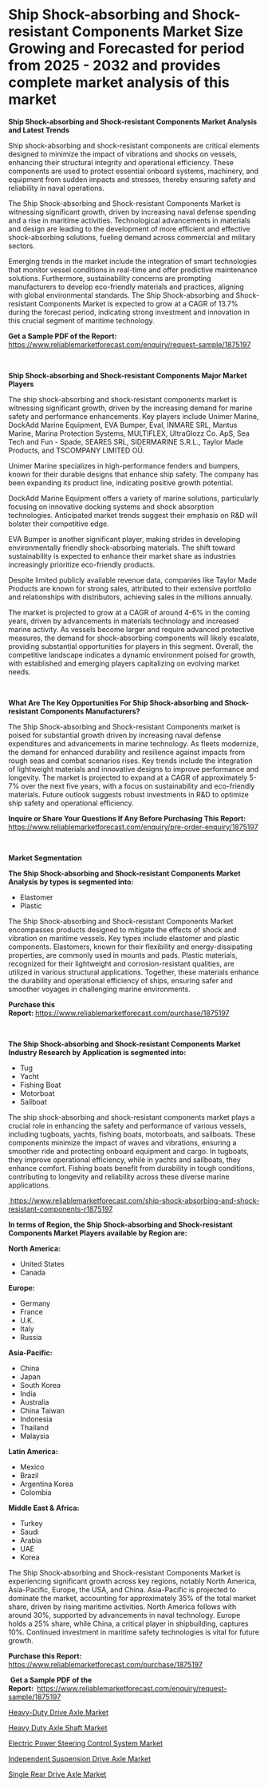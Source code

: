 <p><h1>Ship Shock-absorbing and Shock-resistant Components Market Size Growing and Forecasted for period from 2025 - 2032 and provides complete market analysis of this market</h1></p><p><strong>Ship Shock-absorbing and Shock-resistant Components Market Analysis and Latest Trends</strong></p>
<p><p>Ship shock-absorbing and shock-resistant components are critical elements designed to minimize the impact of vibrations and shocks on vessels, enhancing their structural integrity and operational efficiency. These components are used to protect essential onboard systems, machinery, and equipment from sudden impacts and stresses, thereby ensuring safety and reliability in naval operations.</p><p>The Ship Shock-absorbing and Shock-resistant Components Market is witnessing significant growth, driven by increasing naval defense spending and a rise in maritime activities. Technological advancements in materials and design are leading to the development of more efficient and effective shock-absorbing solutions, fueling demand across commercial and military sectors.</p><p>Emerging trends in the market include the integration of smart technologies that monitor vessel conditions in real-time and offer predictive maintenance solutions. Furthermore, sustainability concerns are prompting manufacturers to develop eco-friendly materials and practices, aligning with global environmental standards. The Ship Shock-absorbing and Shock-resistant Components Market is expected to grow at a CAGR of 13.7% during the forecast period, indicating strong investment and innovation in this crucial segment of maritime technology.</p></p>
<p><strong>Get a Sample PDF of the Report:&nbsp;</strong> <a href="https://www.reliablemarketforecast.com/enquiry/request-sample/1875197?utm_campaign=1842&utm_medium=2&utm_source=Github&utm_content=ia&utm_term=31032025&utm_id=ship-shock-absorbing-and-shock-resistant-components">https://www.reliablemarketforecast.com/enquiry/request-sample/1875197</a></p>
<p>&nbsp;</p>
<p><strong>Ship Shock-absorbing and Shock-resistant Components Major Market Players</strong></p>
<p><p>The ship shock-absorbing and shock-resistant components market is witnessing significant growth, driven by the increasing demand for marine safety and performance enhancements. Key players include Unimer Marine, DockAdd Marine Equipment, EVA Bumper, Eval, INMARE SRL, Mantus Marine, Marina Protection Systems, MULTIFLEX, UltraGlozz Co. ApS, Sea Tech and Fun - Spade, SEARES SRL, SIDERMARINE S.R.L., Taylor Made Products, and TSCOMPANY LIMITED OÜ.</p><p>Unimer Marine specializes in high-performance fenders and bumpers, known for their durable designs that enhance ship safety. The company has been expanding its product line, indicating positive growth potential.</p><p>DockAdd Marine Equipment offers a variety of marine solutions, particularly focusing on innovative docking systems and shock absorption technologies. Anticipated market trends suggest their emphasis on R&D will bolster their competitive edge.</p><p>EVA Bumper is another significant player, making strides in developing environmentally friendly shock-absorbing materials. The shift toward sustainability is expected to enhance their market share as industries increasingly prioritize eco-friendly products.</p><p>Despite limited publicly available revenue data, companies like Taylor Made Products are known for strong sales, attributed to their extensive portfolio and relationships with distributors, achieving sales in the millions annually.</p><p>The market is projected to grow at a CAGR of around 4-6% in the coming years, driven by advancements in materials technology and increased marine activity. As vessels become larger and require advanced protective measures, the demand for shock-absorbing components will likely escalate, providing substantial opportunities for players in this segment. Overall, the competitive landscape indicates a dynamic environment poised for growth, with established and emerging players capitalizing on evolving market needs.</p></p>
<p>&nbsp;</p>
<p><strong>What Are The Key Opportunities For Ship Shock-absorbing and Shock-resistant Components Manufacturers?</strong></p>
<p><p>The Ship Shock-absorbing and Shock-resistant Components market is poised for substantial growth driven by increasing naval defense expenditures and advancements in marine technology. As fleets modernize, the demand for enhanced durability and resilience against impacts from rough seas and combat scenarios rises. Key trends include the integration of lightweight materials and innovative designs to improve performance and longevity. The market is projected to expand at a CAGR of approximately 5-7% over the next five years, with a focus on sustainability and eco-friendly materials. Future outlook suggests robust investments in R&D to optimize ship safety and operational efficiency.</p></p>
<p><strong>Inquire or Share Your Questions If Any Before Purchasing This Report:</strong> <a href="https://www.reliablemarketforecast.com/enquiry/pre-order-enquiry/1875197?utm_campaign=1842&utm_medium=2&utm_source=Github&utm_content=ia&utm_term=31032025&utm_id=ship-shock-absorbing-and-shock-resistant-components">https://www.reliablemarketforecast.com/enquiry/pre-order-enquiry/1875197</a></p>
<p>&nbsp;</p>
<p><strong>Market Segmentation</strong></p>
<p><strong>The Ship Shock-absorbing and Shock-resistant Components Market Analysis by types is segmented into:</strong></p>
<p><ul><li>Elastomer</li><li>Plastic</li></ul></p>
<p><p>The Ship Shock-absorbing and Shock-resistant Components Market encompasses products designed to mitigate the effects of shock and vibration on maritime vessels. Key types include elastomer and plastic components. Elastomers, known for their flexibility and energy-dissipating properties, are commonly used in mounts and pads. Plastic materials, recognized for their lightweight and corrosion-resistant qualities, are utilized in various structural applications. Together, these materials enhance the durability and operational efficiency of ships, ensuring safer and smoother voyages in challenging marine environments.</p></p>
<p><strong>Purchase this Report:&nbsp;</strong><a href="https://www.reliablemarketforecast.com/purchase/1875197?utm_campaign=1842&utm_medium=2&utm_source=Github&utm_content=ia&utm_term=31032025&utm_id=ship-shock-absorbing-and-shock-resistant-components">https://www.reliablemarketforecast.com/purchase/1875197</a></p>
<p>&nbsp;</p>
<p><strong>The Ship Shock-absorbing and Shock-resistant Components Market Industry Research by Application is segmented into:</strong></p>
<p><ul><li>Tug</li><li>Yacht</li><li>Fishing Boat</li><li>Motorboat</li><li>Sailboat</li></ul></p>
<p><p>The ship shock-absorbing and shock-resistant components market plays a crucial role in enhancing the safety and performance of various vessels, including tugboats, yachts, fishing boats, motorboats, and sailboats. These components minimize the impact of waves and vibrations, ensuring a smoother ride and protecting onboard equipment and cargo. In tugboats, they improve operational efficiency, while in yachts and sailboats, they enhance comfort. Fishing boats benefit from durability in tough conditions, contributing to longevity and reliability across these diverse marine applications.</p></p>
<p><a href="https://www.reliablemarketforecast.com/ship-shock-absorbing-and-shock-resistant-components-r1875197?utm_campaign=1842&utm_medium=2&utm_source=Github&utm_content=ia&utm_term=31032025&utm_id=ship-shock-absorbing-and-shock-resistant-components">&nbsp;https://www.reliablemarketforecast.com/ship-shock-absorbing-and-shock-resistant-components-r1875197</a></p>
<p><strong>In terms of Region, the Ship Shock-absorbing and Shock-resistant Components Market Players available by Region are:</strong></p>
<p>
    <p> <strong> North America: </strong>
        <ul>
            <li>United States</li>
            <li>Canada</li>
        </ul>
        </p> 
    <p> <strong> Europe: </strong>
        <ul>
            <li>Germany</li>
            <li>France</li>
            <li>U.K.</li>
            <li>Italy</li>
            <li>Russia</li>
        </ul>
        </p> 
    <p> <strong> Asia-Pacific: </strong>
        <ul>
            <li>China</li>
            <li>Japan</li>
            <li>South Korea</li>
            <li>India</li>
            <li>Australia</li>
            <li>China Taiwan</li>
            <li>Indonesia</li>
            <li>Thailand</li>
            <li>Malaysia</li>
        </ul>
        </p> 
    <p> <strong> Latin America: </strong>
        <ul>
            <li>Mexico</li>
            <li>Brazil</li>
            <li>Argentina Korea</li>
            <li>Colombia</li>
        </ul>
        </p> 
    <p> <strong> Middle East & Africa: </strong>
        <ul>
            <li>Turkey</li>
            <li>Saudi</li>
            <li>Arabia</li>
            <li>UAE</li>
            <li>Korea</li>
        </ul>
    </p>
    </p>
<p><p>The Ship Shock-absorbing and Shock-resistant Components Market is experiencing significant growth across key regions, notably North America, Asia-Pacific, Europe, the USA, and China. Asia-Pacific is projected to dominate the market, accounting for approximately 35% of the total market share, driven by rising maritime activities. North America follows with around 30%, supported by advancements in naval technology. Europe holds a 25% share, while China, a critical player in shipbuilding, captures 10%. Continued investment in maritime safety technologies is vital for future growth.</p></p>
<p><strong>Purchase this Report: </strong><a href="https://www.reliablemarketforecast.com/purchase/1875197?utm_campaign=1842&utm_medium=2&utm_source=Github&utm_content=ia&utm_term=31032025&utm_id=ship-shock-absorbing-and-shock-resistant-components">https://www.reliablemarketforecast.com/purchase/1875197</a></p>
<p>&nbsp;<strong>Get a Sample PDF of the Report:&nbsp;&nbsp;</strong><a href="https://www.reliablemarketforecast.com/enquiry/request-sample/1875197?utm_campaign=1842&utm_medium=2&utm_source=Github&utm_content=ia&utm_term=31032025&utm_id=ship-shock-absorbing-and-shock-resistant-components">https://www.reliablemarketforecast.com/enquiry/request-sample/1875197</a></p>
<p><strong></strong></p>
<p><p><a href="https://github.com/gitfwelday/Market-Research-Report-List-1/blob/main/heavy-duty-drive-axle-market.md?utm_campaign=1842&utm_medium=2&utm_source=Github&utm_content=ia&utm_term=31032025&utm_id=ship-shock-absorbing-and-shock-resistant-components">Heavy-Duty Drive Axle Market</a></p><p><a href="https://github.com/hayasiorover/Market-Research-Report-List-1/blob/main/heavy-duty-axle-shaft-market.md?utm_campaign=1842&utm_medium=2&utm_source=Github&utm_content=ia&utm_term=31032025&utm_id=ship-shock-absorbing-and-shock-resistant-components">Heavy Duty Axle Shaft Market</a></p><p><a href="https://github.com/tandyorandby/Market-Research-Report-List-1/blob/main/electric-power-steering-control-system-market.md?utm_campaign=1842&utm_medium=2&utm_source=Github&utm_content=ia&utm_term=31032025&utm_id=ship-shock-absorbing-and-shock-resistant-components">Electric Power Steering Control System Market</a></p><p><a href="https://github.com/janskudiony/Market-Research-Report-List-1/blob/main/independent-suspension-drive-axle-market.md?utm_campaign=1842&utm_medium=2&utm_source=Github&utm_content=ia&utm_term=31032025&utm_id=ship-shock-absorbing-and-shock-resistant-components">Independent Suspension Drive Axle Market</a></p><p><a href="https://github.com/mronmizoe/Market-Research-Report-List-1/blob/main/single-rear-drive-axle-market.md?utm_campaign=1842&utm_medium=2&utm_source=Github&utm_content=ia&utm_term=31032025&utm_id=ship-shock-absorbing-and-shock-resistant-components">Single Rear Drive Axle Market</a></p></p>